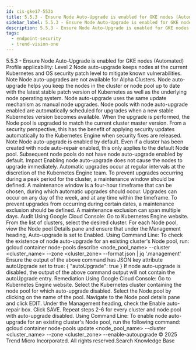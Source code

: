 ```yaml
---
id: cis-gke17-553b
title: 5.5.3 - Ensure Node Auto-Upgrade is enabled for GKE nodes (Automated)
sidebar_label: 5.5.3 - Ensure Node Auto-Upgrade is enabled for GKE nodes (Automated)
description: 5.5.3 - Ensure Node Auto-Upgrade is enabled for GKE nodes (Automated)
tags:
  - endpoint-security
  - trend-vision-one
---
```


 5.5.3 - Ensure Node Auto-Upgrade is enabled for GKE nodes (Automated) Profile applicability: Level 2 Node auto-upgrade keeps nodes at the current Kubernetes and OS security patch level to mitigate known vulnerabilities. Note Node auto-upgrades are not available for Alpha Clusters. Node auto-upgrade helps you keep the nodes in the cluster or node pool up to date with the latest stable patch version of Kubernetes as well as the underlying node operating system. Node auto-upgrade uses the same update mechanism as manual node upgrades. Node pools with node auto-upgrade enabled are automatically scheduled for upgrades when a new stable Kubernetes version becomes available. When the upgrade is performed, the Node pool is upgraded to match the current cluster master version. From a security perspective, this has the benefit of applying security updates automatically to the Kubernetes Engine when security fixes are released. Note Node auto-upgrade is enabled by default. Even if a cluster has been created with node auto-repair enabled, this only applies to the default Node pool. Subsequent node pools do not have node auto-upgrade enabled by default. Impact Enabling node auto-upgrade does not cause the nodes to upgrade immediately. Automatic upgrades occur at regular intervals at the discretion of the Kubernetes Engine team. To prevent upgrades occurring during a peak period for the cluster, a maintenance window should be defined. A maintenance window is a four-hour timeframe that can be chosen, during which automatic upgrades should occur. Upgrades can occur on any day of the week, and at any time within the timeframe. To prevent upgrades from occurring during certain dates, a maintenance exclusion should be defined. A maintenance exclusion can span multiple days. Audit Using Google Cloud Console: Go to Kubernetes Engine website. From the list of clusters, select the desired cluster. For each Node pool, view the Node pool Details pane and ensure that under the Management heading, Auto-upgrade is set to Enabled. Using Command Line: To check the existence of node auto-upgrade for an existing cluster's Node pool, run: gcloud container node-pools describe <node_pool_name> --cluster <cluster_name> --zone <cluster_zone> --format json | jq '.management' Ensure the output of the above command has JSON key attribute autoUpgrade set to true: { "autoUpgrade": true } If node auto-upgrade is disabled, the output of the above command output will not contain the autoUpgrade entry. Remediation Using Google Cloud Console: Go to Kubernetes Engine website. Select the Kubernetes cluster containing the node pool for which auto-upgrade disabled. Select the Node pool by clicking on the name of the pool. Navigate to the Node pool details pane and click EDIT. Under the Management heading, check the Enable auto-repair box. Click SAVE. Repeat steps 2-6 for every cluster and node pool with auto-upgrade disabled. Using Command Line: To enable node auto-upgrade for an existing cluster's Node pool, run the following command: gcloud container node-pools update <node_pool_name> --cluster <cluster_name> --zone <cluster_zone> --enable-autoupgrade © 2025 Trend Micro Incorporated. All rights reserved.Search Knowledge Base